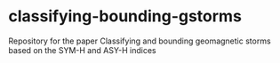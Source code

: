 # classifying-bounding-gstorms
 Repository for the paper Classifying and bounding geomagnetic storms based on the SYM-H and ASY-H indices
